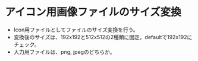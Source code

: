 # アイコン用画像ファイルのサイズ変換
- Icon用ファイルとしてファイルのサイズ変換を行う。
- 変換後のサイズは、192x192と512x512の2種類に固定。defaultで192x192にチェック。
- 入力用ファイルは、png, jpegのどちらか。